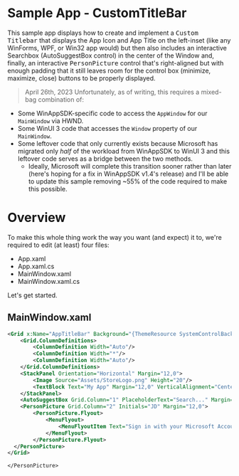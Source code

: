 # Sample App - CustomTitleBar

This sample app displays how to create and implement a <kbd>Custom Titlebar</kbd> that displays the App Icon and App Title on the left-inset (like any WinForms, WPF, or Win32 app would) but then also includes an interactive Searchbox (AutoSuggestBox control) in the center of the Window and, finally, an interactive <kbd>PersonPicture</kbd> control that's right-aligned but with enough padding that it still leaves room for the control box (minimize, maximize, close) buttons to be properly displayed.

> April 26th, 2023
Unfortunately, as of writing, this requires a mixed-bag combination of:
- Some WinAppSDK-specific code to access the `AppWindow` for our `MainWindow` via HWND.
- Some WinUI 3 code that accesses the `Window` property of our `MainWindow`.
- Some leftover code that only currently exists because Microsoft has migrated only *half* of the workload from WinAppSDK to WinUI 3 and this leftover code serves as a bridge between the two methods. 
    - Ideally, Microsoft will complete this transition sooner rather than later (here's hoping for a fix in WinAppSDK v1.4's release) and I'll be able to update this sample removing ~55% of the code required to make this possible.

# Overview

To make this whole thing work the way you want (and expect) it to, we're required to edit (at least) four files:
- App.xaml
- App.xaml.cs
- MainWindow.xaml
- MainWindow.xaml.cs

Let's get started.

## MainWindow.xaml

```xml
<Grid x:Name="AppTitleBar" Background="{ThemeResource SystemControlBackgroundChromeMediumLowBrush}">
    <Grid.ColumnDefinitions>
        <ColumnDefinition Width="Auto"/>
        <ColumnDefinition Width="*"/>
        <ColumnDefinition Width="Auto"/>
    </Grid.ColumnDefinitions>
    <StackPanel Orientation="Horizontal" Margin="12,0">
        <Image Source="Assets/StoreLogo.png" Height="20"/>
        <TextBlock Text="My App" Margin="12,0" VerticalAlignment="Center"/>
    </StackPanel>
    <AutoSuggestBox Grid.Column="1" PlaceholderText="Search..." Margin="12,0"/>
    <PersonPicture Grid.Column="2" Initials="JD" Margin="12,0">
        <PersonPicture.Flyout>
            <MenuFlyout>
                <MenuFlyoutItem Text="Sign in with your Microsoft Account"/>
            </MenuFlyout>
        </PersonPicture.Flyout>
  </PersonPicture>
</Grid>
```
      
    </PersonPicture>
</Grid>
